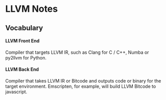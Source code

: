 # LLVM Notes

## Vocabulary

#### LLVM Front End

Compiler that targets LLVM IR, such as Clang for C / C++, Numba or py2llvm for Python.

#### LLVM Back End

Compiler that takes LLVM IR or Bitcode and outputs code or binary for the target environment. Emscripten, for example, will build LLVM Bitcode to javascript.
